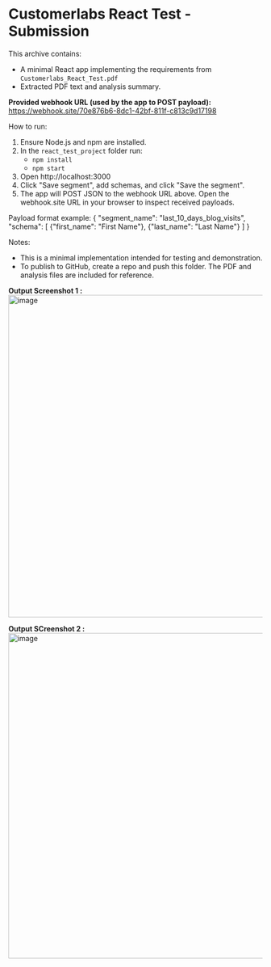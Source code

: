 # Customerlabs React Test - Submission

This archive contains:
- A minimal React app implementing the requirements from `Customerlabs_React_Test.pdf`
- Extracted PDF text and analysis summary.

**Provided webhook URL (used by the app to POST payload):**
https://webhook.site/70e876b6-8dc1-42bf-811f-c813c9d17198

How to run:
1. Ensure Node.js and npm are installed.
2. In the `react_test_project` folder run:
   - `npm install`
   - `npm start`
3. Open http://localhost:3000
4. Click "Save segment", add schemas, and click "Save the segment".
5. The app will POST JSON to the webhook URL above. Open the webhook.site URL in your browser to inspect received payloads.

Payload format example:
{
  "segment_name": "last_10_days_blog_visits",
  "schema": [
    {"first_name": "First Name"},
    {"last_name": "Last Name"}
  ]
}

Notes:
- This is a minimal implementation intended for testing and demonstration.
- To publish to GitHub, create a repo and push this folder. The PDF and analysis files are included for reference.

**Output Screenshot 1 :**
<img width="1349" height="638" alt="image" src="https://github.com/user-attachments/assets/a8da7726-3acb-4259-b5e1-b88a54e02d83" />

**Output SCreenshot 2 :**
<img width="1353" height="644" alt="image" src="https://github.com/user-attachments/assets/7099118a-3fea-4473-9362-ce263f7705c4" />
